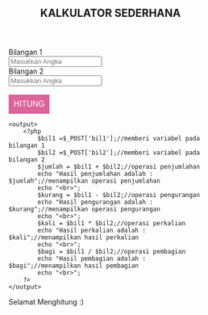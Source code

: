  <!DOCTYPE html>
<html>
<head>
<style>
* 
{
    box-sizing: border-box;
}

header 
{
    background-color: #957DAD;
    padding: 25px;
    text-align: center;
    font-size: 35px;
    color: white;
    font-family: georgia;
}

nav 
{
    float: left;
    width: 40%;
    height: 400px;
    background: #E0BBE4;
    padding: 20px;
    text-align: center;
    font-size: 30px;
    font-family: comic sans ms;
    color: #000000;
}

form
{
    padding: 30px;
}

output 
{
    float: left;
    padding: 100px;
    width: 60%;
    background-color: #FFDCF4;
    height: 400px;
    font-size: 30px;
    font-family: comic sans ms;
}

section:after {
    content: "";
    display: table;
    clear: both;
}

footer {
    background-color: #957DAD;
    padding: 10px;
    text-align: center;
    color: white;
    font-size: 20px;
    font-family: georgia;
}

input[type="text"]{
    background: #fff;
    width: 300px;
    height: 40px;
    border: none;
    outline: black;
    padding: 10px;
    text-align: center;
    font-size: 20px;
}
input[type="submit"]{
    background-color: #dc659b;
    border: none;
    color: white;
    padding: 10px;
    text-align: center;
    text-decoration: none;
    display: inline-block;
    font-size: 16px;
    
}
}
</style>
</head>
<body>

<header>
    <h2>KALKULATOR SEDERHANA</h2>
</header>

<section>
    <nav>
        <form method= "POST" action=""><!--memberi method-->
            Bilangan 1
            <br> 
            <input type="text" name="bil1" placeholder="Masukkan Angka"><!--untuk membuat form untuk diisi bilangan 1-->
            <br>
            Bilangan 2
            <br>
            <input type="text" name="bil2"placeholder="Masukkan Angka"><!--untuk membuat form untuk diisi bilangan 2-->
            <br>
            <br>
            <input type="submit" name="submit" value="HITUNG"><!--membuat tombol button-->
            </form>
    </nav>
  
    <output>
        <?php
            $bil1 =$_POST['bil1'];//memberi variabel pada bilangan 1
            $bil2 =$_POST['bil2'];//memberi variabel pada bilangan 2
            $jumlah = $bil1 + $bil2;//operasi penjumlahan
            echo "Hasil penjumlahan adalah : $jumlah";//menampilkan operasi penjumlahan
            echo "<br>";
            $kurang = $bil1 - $bil2;//operasi pengurangan
            echo "Hasil pengurangan adalah : $kurang";//menampilkan operasi pengurangan
            echo "<br>";
            $kali = $bil1 * $bil2;//operasi perkalian
            echo "Hasil perkalian adalah : $kali";//menampilkan hasil perkalian
            echo "<br>";
            $bagi = $bil1 / $bil2;//operasi pembagian
            echo "Hasil pembagian adalah : $bagi";//menampilkan hasil pembagian
            echo "<br>";
        ?>
    </output>
</section>

<footer>
    <p>Selamat Menghitung :) </p>
</footer>
</body>
</html>
